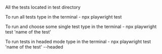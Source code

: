 All the tests located in test directory

To run all tests type in the terminal - npx playwright test

To run and choose some single test type in the terminal - npx playwright test 'name of the test'

To run tests in headed mode type in the terminal - npx playwright test 'name of the test' --headed

